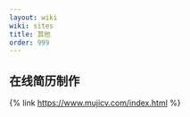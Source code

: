 ```yaml
---
layout: wiki
wiki: sites
title: 其他
order: 999
---
```


## 在线简历制作

{% link https://www.mujicv.com/index.html %}
